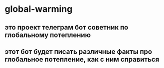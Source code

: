 # global-warming
## это проект телеграм бот советник по глобальному потеплению
## этот бот будет писать различные факты про глобальное потепление, как с ним справиться
##
